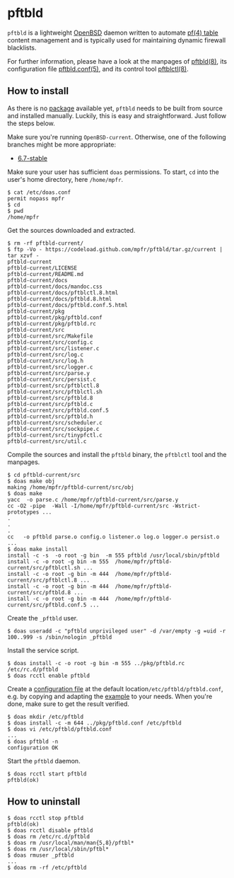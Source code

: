 # pftbld

`pftbld` is a lightweight [OpenBSD](https://www.openbsd.org) daemon written to automate [pf(4) table](http://man.openbsd.org/pf.conf#TABLES) content management and is typically used for maintaining dynamic firewall blacklists.

For further information, please have a look at the manpages of [pftbld(8)](https://mpfr.github.io/pftbld/pftbld.8.html), its configuration file [pftbld.conf(5)](https://mpfr.github.io/pftbld/pftbld.conf.5.html), and its control tool [pftblctl(8)](https://mpfr.github.io/pftbld/pftblctl.8.html).

## How to install

As there is no [package](https://www.openbsd.org/faq/faq15.html) available yet, `pftbld` needs to be built from source and installed manually. Luckily, this is easy and straightforward. Just follow the steps below.

Make sure you're running `OpenBSD-current`. Otherwise, one of the following branches might be more appropriate:
* [6.7-stable](https://github.com/mpfr/pftbld/tree/6.7-stable)

Make sure your user has sufficient `doas` permissions. To start, `cd` into the user's home directory, here `/home/mpfr`.

```
$ cat /etc/doas.conf
permit nopass mpfr
$ cd
$ pwd
/home/mpfr
```

Get the sources downloaded and extracted.

```
$ rm -rf pftbld-current/
$ ftp -Vo - https://codeload.github.com/mpfr/pftbld/tar.gz/current | tar xzvf -
pftbld-current
pftbld-current/LICENSE
pftbld-current/README.md
pftbld-current/docs
pftbld-current/docs/mandoc.css
pftbld-current/docs/pftblctl.8.html
pftbld-current/docs/pftbld.8.html
pftbld-current/docs/pftbld.conf.5.html
pftbld-current/pkg
pftbld-current/pkg/pftbld.conf
pftbld-current/pkg/pftbld.rc
pftbld-current/src
pftbld-current/src/Makefile
pftbld-current/src/config.c
pftbld-current/src/listener.c
pftbld-current/src/log.c
pftbld-current/src/log.h
pftbld-current/src/logger.c
pftbld-current/src/parse.y
pftbld-current/src/persist.c
pftbld-current/src/pftblctl.8
pftbld-current/src/pftblctl.sh
pftbld-current/src/pftbld.8
pftbld-current/src/pftbld.c
pftbld-current/src/pftbld.conf.5
pftbld-current/src/pftbld.h
pftbld-current/src/scheduler.c
pftbld-current/src/sockpipe.c
pftbld-current/src/tinypfctl.c
pftbld-current/src/util.c
```

Compile the sources and install the `pftbld` binary, the `pftblctl` tool and the manpages.

```
$ cd pftbld-current/src
$ doas make obj
making /home/mpfr/pftbld-current/src/obj
$ doas make
yacc  -o parse.c /home/mpfr/pftbld-current/src/parse.y
cc -O2 -pipe  -Wall -I/home/mpfr/pftbld-current/src -Wstrict-prototypes ...
.
.
.
cc   -o pftbld parse.o config.o listener.o log.o logger.o persist.o ...
$ doas make install
install -c -s  -o root -g bin  -m 555 pftbld /usr/local/sbin/pftbld
install -c -o root -g bin -m 555  /home/mpfr/pftbld-current/src/pftblctl.sh ...
install -c -o root -g bin -m 444  /home/mpfr/pftbld-current/src/pftblctl.8 ...
install -c -o root -g bin -m 444  /home/mpfr/pftbld-current/src/pftbld.8 ...
install -c -o root -g bin -m 444  /home/mpfr/pftbld-current/src/pftbld.conf.5 ...
```

Create the `_pftbld` user.

```
$ doas useradd -c "pftbld unprivileged user" -d /var/empty -g =uid -r 100..999 -s /sbin/nologin _pftbld
```

Install the service script.

```
$ doas install -c -o root -g bin -m 555 ../pkg/pftbld.rc /etc/rc.d/pftbld
$ doas rcctl enable pftbld
```

Create a [configuration file](https://mpfr.github.io/pftbld/pftbld.conf.5.html) at the default location`/etc/pftbld/pftbld.conf`, e.g. by copying and adapting the [example](pkg/pftbld.conf) to your needs. When you're done, make sure to get the result verified.

```
$ doas mkdir /etc/pftbld
$ doas install -c -m 644 ../pkg/pftbld.conf /etc/pftbld
$ doas vi /etc/pftbld/pftbld.conf
...
$ doas pftbld -n
configuration OK
```

Start the `pftbld` daemon.

```
$ doas rcctl start pftbld
pftbld(ok)
```

## How to uninstall

```
$ doas rcctl stop pftbld
pftbld(ok)
$ doas rcctl disable pftbld
$ doas rm /etc/rc.d/pftbld
$ doas rm /usr/local/man/man{5,8}/pftbl*
$ doas rm /usr/local/sbin/pftbl*
$ doas rmuser _pftbld
...
$ doas rm -rf /etc/pftbld
```
